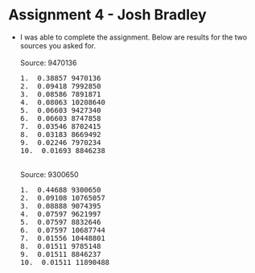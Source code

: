 Assignment 4 - Josh Bradley
====================
<ul>
<li>
I was able to complete the assignment. Below are results for the two sources you asked for.
<br><br>Source: 9470136
<pre>
1.  0.38857 9470136
2.  0.09418 7992850
3.  0.08586 7891871
4.  0.08063 10208640
5.  0.06603 9427340
6.  0.06603 8747858
7.  0.03546 8702415
8.  0.03183 8669492
9.  0.02246 7970234
10.  0.01693 8846238
</pre>

<br>Source: 9300650
<pre>
1.  0.44688 9300650
2.  0.09108 10765057
3.  0.08888 9074395
4.  0.07597 9621997
5.  0.07597 8832646
6.  0.07597 10687744
7.  0.01556 10448801
8.  0.01511 9785148
9.  0.01511 8846237
10.  0.01511 11890488
</pre>
</li>
</ul>